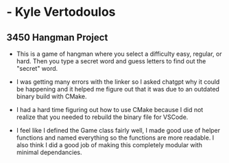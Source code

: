 # - Kyle Vertodoulos

## 3450 Hangman Project

- This is a game of hangman where you select a difficulty easy, regular, or hard. Then you type a secret word and guess letters to find out the "secret" word.

- I was getting many errors with the linker so I asked chatgpt why it could be happening and it helped me figure out that it was due to an outdated binary build with CMake.

- I had a hard time figuring out how to use CMake because I did not realize that you needed to rebuild the binary file for VSCode.

- I feel like I defined the Game class fairly well, I made good use of helper functions and named everything so the functions are more readable. I also think I did a good job of making this completely modular with minimal dependancies.
